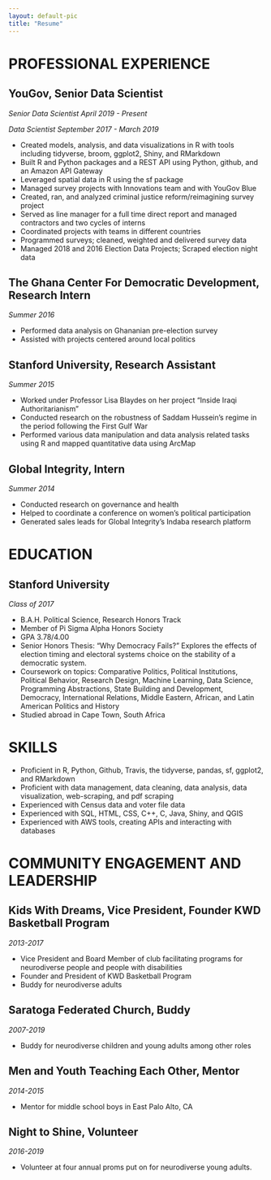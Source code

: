 ```yaml
---
layout: default-pic
title: "Resume"
---
```


# PROFESSIONAL EXPERIENCE
## YouGov, Senior Data Scientist
_Senior Data Scientist April 2019 - Present_

_Data Scientist September 2017 - March 2019_
- Created models, analysis, and data visualizations in R with tools including tidyverse, broom, ggplot2, Shiny, and RMarkdown
- Built R and Python packages and a REST API using Python, github, and an Amazon API Gateway
- Leveraged spatial data in R using the sf package
- Managed survey projects with Innovations team and with YouGov Blue
- Created, ran, and analyzed criminal justice reform/reimagining survey project
- Served as line manager for a full time direct report and managed contractors and two cycles of interns
- Coordinated projects with teams in different countries
- Programmed surveys; cleaned, weighted and delivered survey data
- Managed 2018 and 2016 Election Data Projects; Scraped election night data

## The Ghana Center For Democratic Development, Research Intern
_Summer 2016_
- Performed data analysis on Ghananian pre-election survey
- Assisted with projects centered around local politics

## Stanford University, Research Assistant
_Summer 2015_
- Worked under Professor Lisa Blaydes on her project “Inside Iraqi Authoritarianism”
- Conducted research on the robustness of Saddam Hussein’s regime in the period following the First Gulf War
- Performed various data manipulation and data analysis related tasks using R and mapped quantitative data using ArcMap

## Global Integrity, Intern
_Summer 2014_
- Conducted research on governance and health
- Helped to coordinate a conference on women’s political participation
- Generated sales leads for Global Integrity’s Indaba research platform

# EDUCATION

## Stanford University
_Class of 2017_
- B.A.H. Political Science, Research Honors Track
- Member of Pi Sigma Alpha Honors Society
- GPA 3.78/4.00
- Senior Honors Thesis: “Why Democracy Fails?” Explores the effects of election timing and electoral systems choice on the stability of a democratic system.
- Coursework on topics: Comparative Politics, Political Institutions, Political Behavior, Research Design, Machine Learning, Data Science, Programming Abstractions, State Building and Development, Democracy, International Relations, Middle Eastern, African, and Latin American Politics and History
- Studied abroad in Cape Town, South Africa

# SKILLS

- Proficient in R, Python, Github, Travis, the tidyverse, pandas, sf, ggplot2, and RMarkdown
- Proficient with data management, data cleaning, data analysis, data visualization, web-scraping, and pdf scraping
- Experienced with Census data and voter file data 
- Experienced with SQL, HTML, CSS, C++, C,  Java, Shiny, and QGIS
- Experienced with AWS tools, creating APIs and interacting with databases

# COMMUNITY ENGAGEMENT AND LEADERSHIP

## Kids With Dreams, Vice President, Founder KWD Basketball Program
_2013-2017_
- Vice President and Board Member of club facilitating programs for neurodiverse people and  people with disabilities
- Founder and President of KWD Basketball Program 
- Buddy for neurodiverse adults

## Saratoga Federated Church, Buddy
_2007-2019_
- Buddy for neurodiverse children and young adults among other roles

## Men and Youth Teaching Each Other, Mentor
_2014-2015_
- Mentor for middle school boys in East Palo Alto, CA

## Night to Shine, Volunteer
_2016-2019_
- Volunteer at four annual proms put on for neurodiverse young adults.
